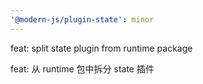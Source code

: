 ```yaml
---
'@modern-js/plugin-state': minor
---
```


feat: split state plugin from runtime package

feat: 从 runtime 包中拆分 state 插件
